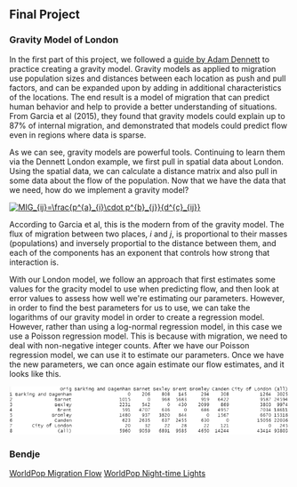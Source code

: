 ## Final Project

### Gravity Model of London

In the first part of this project, we followed a [guide by Adam Dennett](https://rpubs.com/adam_dennett/257231) to practice creating a gravity model. Gravity models as applied to migration use population sizes and distances between each location as push and pull factors, and can be expanded upon by adding in additional characteristics of the locations. The end result is a model of migration that can predict human behavior and help to provide a better understanding of situations. From Garcia et al (2015), they found that gravity models could explain up to 87% of internal migration, and demonstrated that models could predict flow even in regions where data is sparse. 

As we can see, gravity models are powerful tools. Continuing to learn them via the Dennett London example, we first pull in spatial data about London. Using the spatial data, we can calculate a distance matrix and also pull in some data about the flow of the population. Now that we have the data that we need, how do we implement a gravity model? 

<a href="https://www.codecogs.com/eqnedit.php?latex=MIG_{ij}=\frac{p^{a}_{i}\cdot&space;p^{b}_{j}}{d^{c}_{ij}}" target="_blank"><img src="https://latex.codecogs.com/gif.latex?MIG_{ij}=\frac{p^{a}_{i}\cdot&space;p^{b}_{j}}{d^{c}_{ij}}" title="MIG_{ij}=\frac{p^{a}_{i}\cdot p^{b}_{j}}{d^{c}_{ij}}" /></a>

According to Garcia et al, this is the modern from of the gravity model. The flux of migration between two places, *i* and *j*, is proportional to their masses (populations) and inversely proportial to the distance between them, and each of the components has an exponent that controls how strong that interaction is. 

With our London model, we follow an approach that first estimates some values for the gracity model to use when predicting flow, and then look at error values to assess how well we're estimating our parameters. However, in order to find the best parameters for us to use, we can take the logarithms of our gravity model in order to create a regression model. However, rather than using a log-normal regression model, in this case we use a Poisson regression model. This is because with migration, we need to deal with non-negative integer counts. After we have our Poisson regression model, we can use it to estimate our parameters. Once we have the new parameters, we can once again estimate our flow estimates, and it looks like this. 

![](london_grav.png)

### Bendje

[WorldPop Migration Flow](https://www.worldpop.org/geodata/summary?id=1281)
[WorldPop Night-time Lights](https://www.worldpop.org/geodata/summary?id=18614)
